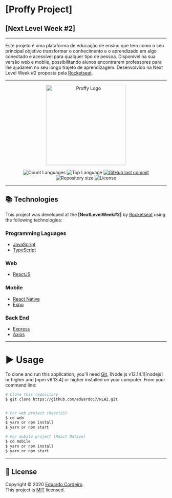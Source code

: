 # [Proffy Project]
## [Next Level Week #2] 

---
Este projeto é uma plataforma de educação de ensino que tem como o seu principal objetivo transformar o conhecimento e o aprendizado em algo conectado e acessível para qualquer tipo de pessoa. Disponível na sua versão web e mobile, possibilitando alunos encontrarem professores para lhe ajudarem no seu longo trajeto de aprendizagem. Desenvolvido na Next Level Week #2 proposta pela [Rocketseat](https://rocketseat.com.br/).

---

<p align="center">
    <img alt="Proffy Logo" src="https://raw.githubusercontent.com/RafaelGoulartB/proffy/master/.github/logo.png" width='250' />   
</p>
<p align="center">
    <img alt="Count Languages" src="https://img.shields.io/github/languages/count/eduardoc7/NLW2"/>
    <img alt="Top Language" src="https://img.shields.io/github/languages/top/eduardoc7/NLW2">
    <a href="https://github.com/eduardoc7/NLW2/commits/master">
        <img alt="GitHub last commit" src="https://img.shields.io/github/last-commit/eduardoc7/NLW2?color=774DD6">
    </a> 
    <img alt="Repository size" src="https://img.shields.io/github/repo-size/eduardoc7/NLW2?color=774DD6">
    <img alt="License" src="https://img.shields.io/badge/License-MIT-blueviolet">
</p>

---
## 📚 Technologies

This project was developed at the **[NextLevelWeek#2]** by [Rocketseat](https://rocketseat.com.br/) using the following technologies:


### Programming Laguages

-  [JavaScript](https://www.javascript.com/)
-  [TypeScript](https://www.typescriptlang.org/)

### Web

-  [ReactJS](https://reactjs.org/)

### Mobile
-  [React Native](https://reactnative.dev/)
-  [Expo](https://expo.io/)

### Back End
-  [Express](https://expressjs.com/)
-  [Axios](https://nodejs.org)

---
# ▶ Usage

To clone and run this application, you'll need [Git](https://git-scm.com), [Node.js v12.14.1][nodejs] or higher and [npm v6.13.4] or higher installed on your computer. From your command line:

```bash
# Clone this repository
$ git clone https://github.com/eduardoc7/NLW2.git


# For web project (ReactJS)
$ cd web
$ yarn or npm install
$ yarn or npm start

# For mobile project (React Native)
$ cd mobile
$ yarn or npm install
$ yarn or npm start


```
---

## 📝 License

Copyright © 2020 [Eduardo Cordeiro](https://github.com/eduardoc7).<br />
This project is [MIT](https://github.com/eduardoc7/NLW2/blob/master/LICENSE) licensed.